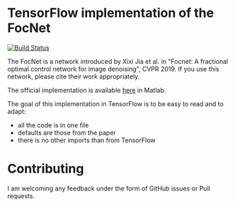 # TensorFlow implementation of the FocNet

[![Build Status](https://travis-ci.com/zaccharieramzi/tf-focnet.svg?branch=master)](https://travis-ci.com/zaccharieramzi/tf-focnet)


The FocNet is a network introduced by Xixi Jia et al. in
"Focnet: A fractional optimal control network for image denoising", CVPR 2019.
If you use this network, please cite their work appropriately.

The official implementation is available [here](https://github.com/hsijiaxidian/FOCNet)
in Matlab.

The goal of this implementation in TensorFlow is to be easy to read and to adapt:
- all the code is in one file
- defaults are those from the paper
- there is no other imports than from TensorFlow

# Contributing

I am welcoming any feedback under the form of GitHub issues or Pull requests.
